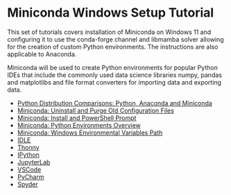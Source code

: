 # Miniconda Windows Setup Tutorial

This set of tutorials covers installation of Miniconda on Windows 11 and configuring it to use the conda-forge channel and libmamba solver allowing for the creation of custom Python environments. The instructions are also applicable to Anaconda.

Miniconda will be used to create Python environments for popular Python IDEs that include the commonly used data science libraries numpy, pandas and matplotlibs and file format converters for importing data and exporting data.

* [Python Distribution Comparisons: Python, Anaconda and Miniconda](./distributions.md)
* [Miniconda: Uninstall and Purge Old Configuration Files](./uninstall.md)
* [Miniconda: Install and PowerShell Prompt](./miniconda.md)
* [Miniconda: Python Environments Overview](./environments.md)
* [Miniconda: Windows Environmental Variables Path](./path.md)
* [IDLE](./idle.md)
* [Thonny](./thonny.md)
* [IPython](./ipython.md)
* [JupyterLab](./jupyterlab.md)
* [VSCode](./vscode.md)
* [PyCharm](./pycharm.md)
* [Spyder](./spyder.md)

